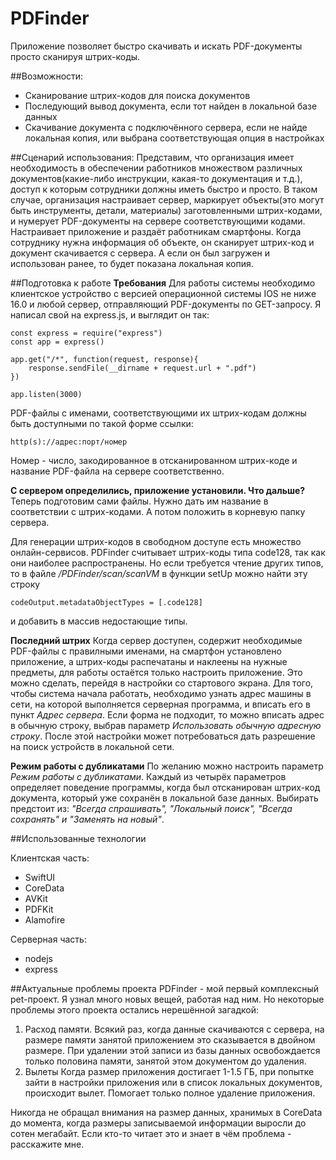 #  PDFinder
Приложение позволяет быстро скачивать и искать PDF-документы просто сканируя штрих-коды.

##Возможности:
- Сканирование штрих-кодов для поиска документов
- Последующий вывод документа, если тот найден в локальной базе данных
- Скачивание документа с подключённого сервера, если не найде локальная копия, или выбрана соответствующая опция в настройках

##Сценарий использования:
Представим, что организация имеет необходимость в обеспечении работников множеством различных документов(какие-либо инструкции, какая-то документация и т.д.), доступ к которым сотрудники должны иметь быстро и просто. В таком случае, организация настраивает сервер, маркирует объекты(это могут быть инструменты, детали, материалы) заготовленными штрих-кодами, и нумерует PDF-документы на сервере соответствующими кодами. Настраивает приложение и раздаёт работникам смартфоны. Когда сотруднику нужна информация об объекте, он сканирует штрих-код и документ скачивается с сервера. А если он был загружен и использован ранее, то будет показана локальная копия.

##Подготовка к работе
**Требования**
Для работы системы необходимо клиентское устройство с версией операционной системы IOS не нижe 16.0 и любой сервер, отправляющий PDF-документы по GET-запросу.
Я написал свой на express.js, и выглядит он так:

````
const express = require("express")
const app = express()

app.get("/*", function(request, response){
    response.sendFile(__dirname + request.url + ".pdf")
})

app.listen(3000)
````


PDF-файлы с именами, соответствующими их штрих-кодам должны быть доступными по такой форме ссылки:

````
http(s)://адрес:порт/номер
````

Номер - число, закодированное в отсканированном штрих-коде и название PDF-файла на сервере соответственно.

**С сервером определились, приложение установили. Что дальше?**
Теперь подготовим сами файлы. Нужно дать им название в соответствии с штрих-кодами. А потом положить в корневую папку сервера.

Для генерации штрих-кодов в свободном доступе есть множество онлайн-сервисов. PDFinder считывает штрих-коды типа code128, так как они наиболее распространены. Но если требуется чтение других типов, то в файле  */PDFinder/scan/scanVM* в функции setUp можно найти эту строку

````
codeOutput.metadataObjectTypes = [.code128]
````
и добавить в массив недостающие типы.


**Последний штрих**
Когда сервер доступен, содержит необходимые PDF-файлы с правилными именами, на смартфон установлено приложение, а штрих-коды распечатаны и наклеены на нужные предметы, для работы остаётся только настроить приложение. Это можно сделать, перейдя в настройки со стартового экрана.
Для того, чтобы система начала работать, необходимо узнать адрес машины в сети, на которой выполняется серверная программа, и вписать его в пункт *Адрес сервера*. Если форма не подходит, то можно вписать адрес в обычную строку, выбрав параметр *Использовать обычную адресную строку*.
После этой настройки может потребоваться дать разрешение на поиск устройств в локальной сети.


**Режим работы с дубликатами**
По желанию можно настроить параметр *Режим работы с дубликатами*. Каждый из четырёх параметров определяет поведение программы, когда был отсканирован штрих-код документа, который уже сохранён в локальной базе данных. Выбирать предстоит из: *"Всегда спрашивать", "Локальный поиск", "Всегда сохранять" и "Заменять на новый"*.


##Использованные технологии

Клиентская часть:
- SwiftUI
- CoreData
- AVKit
- PDFKit
- Alamofire

Серверная часть:
- nodejs
- express


##Актуальные проблемы проекта
PDFinder - мой первый комплексный pet-проект. Я узнал много новых вещей, работая над ним. Но некоторые проблемы этого проекта остались нерешённой загадкой:

1. Расход памяти.
Всякий раз, когда данные скачиваются с сервера, на размере памяти занятой приложением это сказывается в двойном размере. При удалении этой записи из базы данных освобождается только половина памяти, занятой этом документом до удаления.
2. Вылеты
Когда размер приложения достигает 1-1.5 ГБ, при попытке зайти в настройки приложения или в список локальных документов, происходит вылет. Помогает только полное удаление приложения.

Никогда не обращал внимания на размер данных, хранимых в CoreData до момента, когда размеры записываемой информации выросли до сотен мегабайт. Если кто-то читает это и знает в чём проблема - расскажите мне.
